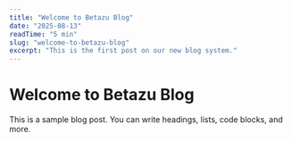 ```yaml
---
title: "Welcome to Betazu Blog"
date: "2025-08-13"
readTime: "5 min"
slug: "welcome-to-betazu-blog"
excerpt: "This is the first post on our new blog system."
---
```


# Welcome to Betazu Blog

This is a sample blog post. You can write headings, lists, code blocks, and more.
